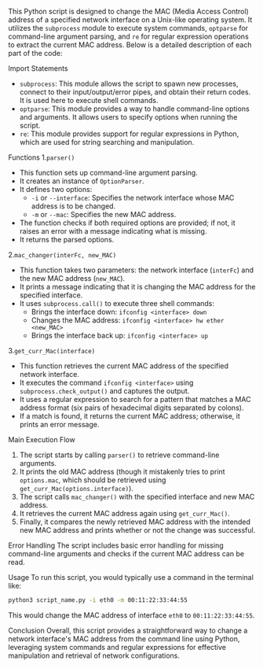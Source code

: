 This Python script is designed to change the MAC (Media Access Control) address of a specified network interface on a Unix-like operating system. It utilizes the `subprocess` module to execute system commands, `optparse` for command-line argument parsing, and `re` for regular expression operations to extract the current MAC address. Below is a detailed description of each part of the code:

Import Statements
- `subprocess`: This module allows the script to spawn new processes, connect to their input/output/error pipes, and obtain their return codes. It is used here to execute shell commands.
- `optparse`: This module provides a way to handle command-line options and arguments. It allows users to specify options when running the script.
- `re`: This module provides support for regular expressions in Python, which are used for string searching and manipulation.

Functions
1.`parser()`
- This function sets up command-line argument parsing.
- It creates an instance of `OptionParser`.
- It defines two options:
  - `-i` or `--interface`: Specifies the network interface whose MAC address is to be changed.
  - `-m` or `--mac`: Specifies the new MAC address.
- The function checks if both required options are provided; if not, it raises an error with a message indicating what is missing.
- It returns the parsed options.

2.`mac_changer(interFc, new_MAC)`
- This function takes two parameters: the network interface (`interFc`) and the new MAC address (`new_MAC`).
- It prints a message indicating that it is changing the MAC address for the specified interface.
- It uses `subprocess.call()` to execute three shell commands:
  - Brings the interface down: `ifconfig <interface> down`
  - Changes the MAC address: `ifconfig <interface> hw ether <new_MAC>`
  - Brings the interface back up: `ifconfig <interface> up`

3.`get_curr_Mac(interface)`
- This function retrieves the current MAC address of the specified network interface.
- It executes the command `ifconfig <interface>` using `subprocess.check_output()` and captures the output.
- It uses a regular expression to search for a pattern that matches a MAC address format (six pairs of hexadecimal digits separated by colons).
- If a match is found, it returns the current MAC address; otherwise, it prints an error message.

Main Execution Flow
1. The script starts by calling `parser()` to retrieve command-line arguments.
2. It prints the old MAC address (though it mistakenly tries to print `options.mac`, which should be retrieved using `get_curr_Mac(options.interface)`).
3. The script calls `mac_changer()` with the specified interface and new MAC address.
4. It retrieves the current MAC address again using `get_curr_Mac()`.
5. Finally, it compares the newly retrieved MAC address with the intended new MAC address and prints whether or not the change was successful.

Error Handling
The script includes basic error handling for missing command-line arguments and checks if the current MAC address can be read.

Usage
To run this script, you would typically use a command in the terminal like:
```bash
python3 script_name.py -i eth0 -m 00:11:22:33:44:55
```
This would change the MAC address of interface `eth0` to `00:11:22:33:44:55`.

Conclusion
Overall, this script provides a straightforward way to change a network interface's MAC address from the command line using Python, leveraging system commands and regular expressions for effective manipulation and retrieval of network configurations.